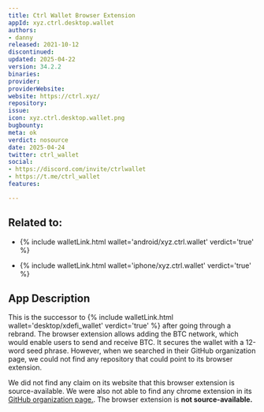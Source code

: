 ```yaml
---
title: Ctrl Wallet Browser Extension
appId: xyz.ctrl.desktop.wallet
authors:
- danny
released: 2021-10-12
discontinued: 
updated: 2025-04-22
version: 34.2.2
binaries: 
provider: 
providerWebsite: 
website: https://ctrl.xyz/
repository: 
issue: 
icon: xyz.ctrl.desktop.wallet.png
bugbounty: 
meta: ok
verdict: nosource
date: 2025-04-24
twitter: ctrl_wallet
social:
- https://discord.com/invite/ctrlwallet
- https://t.me/ctrl_wallet
features: 

---
```


## Related to:

- {% include walletLink.html wallet='android/xyz.ctrl.wallet' verdict='true' %}

- {% include walletLink.html wallet='iphone/xyz.ctrl.wallet' verdict='true' %}

## App Description

This is the successor to {% include walletLink.html wallet='desktop/xdefi_wallet' verdict='true' %} after going through a rebrand. The browser extension allows adding the BTC network, which would enable users to send and receive BTC. It secures the wallet with a 12-word seed phrase. However, when we searched in their GitHub organization page, we could not find any repository that could point to its browser extension.

We did not find any claim on its website that this browser extension is source-available. We were also not able to find any chrome extension in its [GitHub organization page.](https://github.com/orgs/XDeFi-tech/repositories?type=all). The browser extension is **not source-available.**
